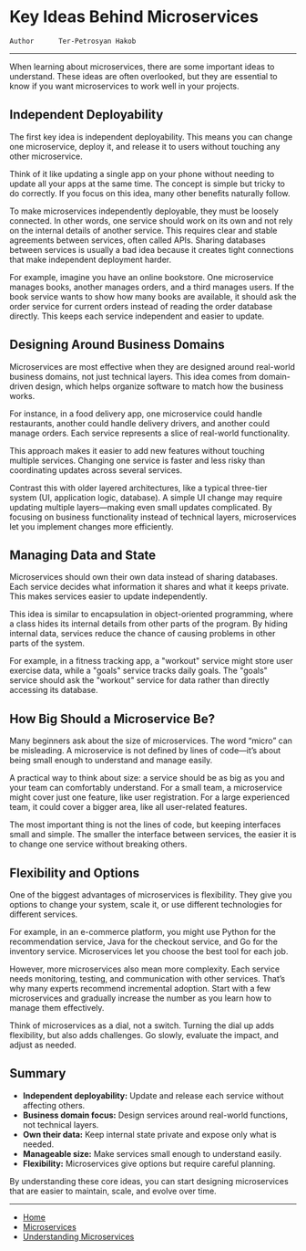 # Key Ideas Behind Microservices

```info
Author      Ter-Petrosyan Hakob
```
---

When learning about microservices, there are some important ideas to understand. These ideas are often overlooked, but they are essential to know if you want microservices to work well in your projects.

## Independent Deployability

The first key idea is independent deployability. This means you can change one microservice, deploy it, and release it to users without touching any other microservice.

Think of it like updating a single app on your phone without needing to update all your apps at the same time. The concept is simple but tricky to do correctly. If you focus on this idea, many other benefits naturally follow.

To make microservices independently deployable, they must be loosely connected. In other words, one service should work on its own and not rely on the internal details of another service. This requires clear and stable agreements between services, often called APIs. Sharing databases between services is usually a bad idea because it creates tight connections that make independent deployment harder.

For example, imagine you have an online bookstore. One microservice manages books, another manages orders, and a third manages users. If the book service wants to show how many books are available, it should ask the order service for current orders instead of reading the order database directly. This keeps each service independent and easier to update.

## Designing Around Business Domains

Microservices are most effective when they are designed around real-world business domains, not just technical layers. This idea comes from domain-driven design, which helps organize software to match how the business works.

For instance, in a food delivery app, one microservice could handle restaurants, another could handle delivery drivers, and another could manage orders. Each service represents a slice of real-world functionality.

This approach makes it easier to add new features without touching multiple services. Changing one service is faster and less risky than coordinating updates across several services.

Contrast this with older layered architectures, like a typical three-tier system (UI, application logic, database). A simple UI change may require updating multiple layers—making even small updates complicated. By focusing on business functionality instead of technical layers, microservices let you implement changes more efficiently.

## Managing Data and State

Microservices should own their own data instead of sharing databases. Each service decides what information it shares and what it keeps private. This makes services easier to update independently.

This idea is similar to encapsulation in object-oriented programming, where a class hides its internal details from other parts of the program. By hiding internal data, services reduce the chance of causing problems in other parts of the system.

For example, in a fitness tracking app, a "workout" service might store user exercise data, while a "goals" service tracks daily goals. The "goals" service should ask the "workout" service for data rather than directly accessing its database.

## How Big Should a Microservice Be?

Many beginners ask about the size of microservices. The word “micro” can be misleading. A microservice is not defined by lines of code—it’s about being small enough to understand and manage easily.

A practical way to think about size: a service should be as big as you and your team can comfortably understand. For a small team, a microservice might cover just one feature, like user registration. For a large experienced team, it could cover a bigger area, like all user-related features.

The most important thing is not the lines of code, but keeping interfaces small and simple. The smaller the interface between services, the easier it is to change one service without breaking others.

## Flexibility and Options

One of the biggest advantages of microservices is flexibility. They give you options to change your system, scale it, or use different technologies for different services.

For example, in an e-commerce platform, you might use Python for the recommendation service, Java for the checkout service, and Go for the inventory service. Microservices let you choose the best tool for each job.

However, more microservices also mean more complexity. Each service needs monitoring, testing, and communication with other services. That’s why many experts recommend incremental adoption. Start with a few microservices and gradually increase the number as you learn how to manage them effectively.

Think of microservices as a dial, not a switch. Turning the dial up adds flexibility, but also adds challenges. Go slowly, evaluate the impact, and adjust as needed.

## Summary

- **Independent deployability:** Update and release each service without affecting others.
- **Business domain focus:** Design services around real-world functions, not technical layers.
- **Own their data:** Keep internal state private and expose only what is needed.
- **Manageable size:** Make services small enough to understand easily.
- **Flexibility:** Microservices give options but require careful planning.

By understanding these core ideas, you can start designing microservices that are easier to maintain, scale, and evolve over time.

---

- [Home](./../../README.md)
- [Microservices](./../tutorials.md)
- [Understanding Microservices](./1_Understanding_Microservices.md)